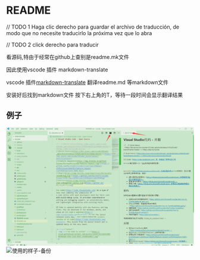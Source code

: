 # README

// TODO 1 Haga clic derecho para guardar el archivo de traducción, de modo que no necesite traducirlo la próxima vez que lo abra

// TODO 2 click derecho para traducir

看源码,特由于经常在github上查别是readme.mk文件

因此使用vscode 插件 markdown-translate

 vscode 插件[markdown-translate](https://marketplace.visualstudio.com/items?itemName=markdown-translate.markdown-translate) 翻译readme.md 等markdown文件

  安装好后找到markdown文件 按下右上角的T，等待一段时间会显示翻译结果
  
## 例子

![使用的样子](images/example.png)
![使用的样子-备份](https://dblogfile.oss-cn-beijing.aliyuncs.com/oneblog/20190623184709631.png)
